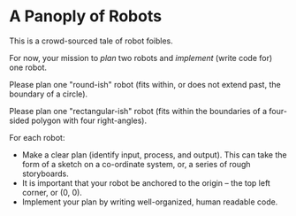 # A Panoply of Robots

This is a crowd-sourced tale of robot foibles.

For now, your mission to *plan* two robots and *implement* (write code for) one robot.

Please plan one "round-ish" robot (fits within, or does not extend past, the boundary of a circle).

Please plan one "rectangular-ish" robot (fits within the boundaries of a four-sided polygon with four right-angles).

For each robot:

* Make a clear plan (identify input, process, and output).  This can take the form of a sketch on a co-ordinate system, or, a series of rough storyboards.
* It is important that your robot be anchored to the origin – the top left corner, or (0, 0).
* Implement your plan by writing well-organized, human readable code.
